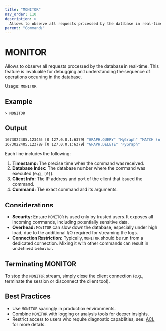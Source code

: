 ```yaml
---
title: "MONITOR"
nav_order: 110
description: >
  Allows to observe all requests processed by the database in real-time. 
parent: "Commands"    
---
```


# MONITOR

Allows to observe all requests processed by the database in real-time. 
This feature is invaluable for debugging and understanding the sequence of operations occurring in the database.

Usage: `MONITOR`

## Example

```
> MONITOR
```

## Output

```sh
1673022405.123456 [0 127.0.0.1:6379] "GRAPH.QUERY" "MyGraph" "MATCH (n) return n"
1673022405.123789 [0 127.0.0.1:6379] "GRAPH.DELETE" "MyGraph"
```

Each line includes the following:

1. **Timestamp:** The precise time when the command was received.
2. **Database Index:** The database number where the command was executed (e.g., `[0]`).
3. **Client Info:** The IP address and port of the client that issued the command.
4. **Command:** The exact command and its arguments.

## Considerations

- **Security:** Ensure `MONITOR` is used only by trusted users. It exposes all incoming commands, including potentially sensitive data.
- **Overhead:** `MONITOR` can slow down the database, especially under high load, due to the additional I/O required for streaming the logs.
- **Connection Restriction:** Typically, `MONITOR` should be run from a dedicated connection. Mixing it with other commands can result in undefined behavior.

## Terminating MONITOR

To stop the `MONITOR` stream, simply close the client connection (e.g., terminate the session or disconnect the client tool).

## Best Practices

- Use `MONITOR` sparingly in production environments.
- Combine `MONITOR` with logging or analysis tools for deeper insights.
- Restrict access to users who require diagnostic capabilities, see: [ACL](/commands/acl) for more details.

